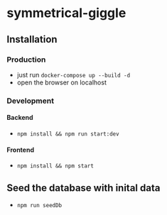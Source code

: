 # symmetrical-giggle

## Installation

### Production

* just run `docker-compose up --build -d`
* open the browser on localhost
  
### Development

#### Backend

* `npm install && npm run start:dev`

#### Frontend

* `npm install && npm start`

## Seed the database with inital data

* `npm run seedDb`